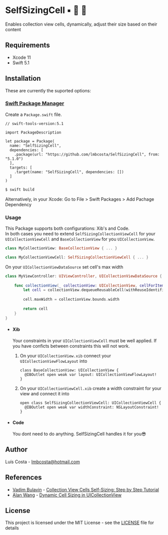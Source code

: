 # SelfSizingCell ▪️ 📐 🔳

Enables collection view cells, dynamically, adjust their size based on their content

## Requirements
* Xcode 11
* Swift 5.1

## Installation

These are currently the suported options:

### [Swift Package Manager](https://github.com/apple/swift-package-manager )

Create a `Package.swift` file.

```
// swift-tools-version:5.1

import PackageDescription

let package = Package(
  name: "SelfSizingCell",
  dependencies: [
    .package(url: "https://github.com/lmbcosta/SelfSizingCell", from: "5.1.0")
  ],
  targets: [
    .target(name: "SelfSizingCell", dependencies: [])
  ]
)
````

```bash
$ swift build
```
Alternatively, in your Xcode: Go to File > Swift Packages > Add Pachage Dependency

### Usage
This Package supports both configurations: Xib's and Code.<br/>
In both cases you need to extend `SelfSizingCollectionViewCell` for your `UICollectionViewCell` and `BaseCollectionView` for you `UICollectionView`.<br/>

```swift
class MyCollectionView: BaseCollectionView { ... }

class MyCollectionViewCell: SelfSizingCollectionViewCell { ... }
```

On your `UICollectionViewDataSource` set cell's max width

```swift
class MyViewController: UIViewController, UICollectionViewDataSource {
    
    func collectionView(_ collectionView: UICollectionView, cellForItemAt indexPath: IndexPath) -> UICollectionViewCell {
        let cell = collectionView.dequeueReusableCell(withReuseIdentifier: "MyCollectionViewCell", for: indexPath) as! MyCollectionViewCell
        
        cell.maxWidth = collectionView.bounds.width
        
        return cell
    }
}
```

* #### Xib
    Your constraints in your `UICollectionViewCell` must be well applied. If you have conficts between constraints this will not work.</br>

    1. On your `UICollectionView.xib` connect your `UICollectionViewFlowLayout` into 

        ```
        class BaseCollectionView: UICollectionView {
          @IBOutlet open weak var layout: UICollectionViewFlowLayout!
        }
        ```

    2. On your  `UICollectionViewCell.xib` create a width constraint for your view and connect it into 

        ```
        open class SelfSizingCollectionViewCell: UICollectionViewCell {
          @IBOutlet open weak var widthConstraint: NSLayoutConstraint!
        }
        ```
* #### Code
    You dont need to do anything. SelfSizingCell handles it for you😎

## Author
Luís Costa - lmbcosta@hotmail.com<br/>

## References
* [Vadim Bulavin](https://twitter.com/V8tr) - [Collection View Cells Self-Sizing: Step by Step Tutorial](https://www.vadimbulavin.com/collection-view-cells-self-sizing/)
* [Alan Wang](https://engineering.shopspring.com/@alanwang100) - [Dynamic Cell Sizing in UICollectionView](https://engineering.shopspring.com/dynamic-cell-sizing-in-uicollectionview-fd95f614ef80)

## License
This project is licensed under the MIT License - see the [LICENSE](https://github.com/lmbcosta/SelfSizingCell/blob/master/LICENSE) file for details

